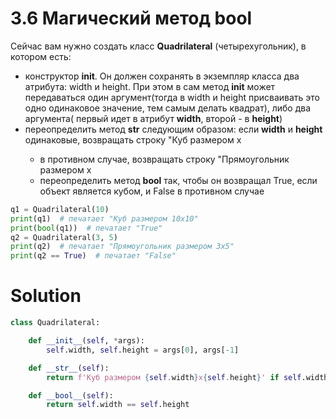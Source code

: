 # 3.6 Магический метод __bool__

Сейчас вам нужно создать класс **Quadrilateral** (четырехугольник), в котором есть:

* конструктор **__init__**. Он должен сохранять в экземпляр класса два атрибута: width и height. При этом в сам
  метод **__init__** может передаваться один аргумент(тогда в width и height присваивать это одно одинаковое значение,
  тем самым делать квадрат), либо два аргумента( первый идет в атрибут **width**, второй - в **height**)
* переопределить метод **__str__** следующим образом:
  если **width** и **height** одинаковые, возвращать строку "Куб размером <width>х<height>
    * в противном случае, возвращать строку "Прямоугольник размером <width>х<height>
    * переопределить метод **__bool__** так, чтобы он возвращал True, если объект является кубом, и False в противном
      случае

```python
q1 = Quadrilateral(10)
print(q1)  # печатает "Куб размером 10х10"
print(bool(q1))  # печатает "True"
q2 = Quadrilateral(3, 5)
print(q2)  # печатает "Прямоугольник размером 3х5"
print(q2 == True)  # печатает "False"

```

# Solution

```python
class Quadrilateral:

    def __init__(self, *args):
        self.width, self.height = args[0], args[-1]

    def __str__(self):
        return f'Куб размером {self.width}х{self.height}' if self.width == self.height else f'Прямоугольник размером {self.width}х{self.height}'

    def __bool__(self):
        return self.width == self.height
```